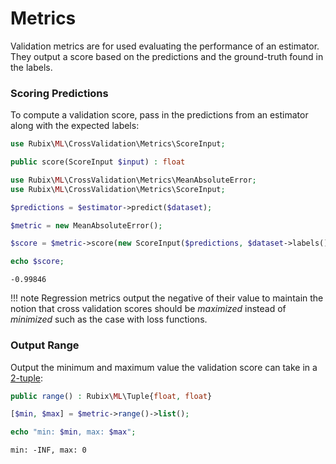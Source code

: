 # Metrics
Validation metrics are for used evaluating the performance of an estimator. They output a score based on the predictions and the ground-truth found in the labels.

### Scoring Predictions
To compute a validation score, pass in the predictions from an estimator along with the expected labels:
```php
use Rubix\ML\CrossValidation\Metrics\ScoreInput;

public score(ScoreInput $input) : float
```

```php
use Rubix\ML\CrossValidation\Metrics\MeanAbsoluteError;
use Rubix\ML\CrossValidation\Metrics\ScoreInput;

$predictions = $estimator->predict($dataset);

$metric = new MeanAbsoluteError();

$score = $metric->score(new ScoreInput($predictions, $dataset->labels()));

echo $score;
```

```
-0.99846
```

!!! note
    Regression metrics output the negative of their value to maintain the notion that cross validation scores should be *maximized* instead of *minimized* such as the case with loss functions.

### Output Range
Output the minimum and maximum value the validation score can take in a [2-tuple](../../faq.md#what-is-a-tuple):
```php
public range() : Rubix\ML\Tuple{float, float}
```

```php
[$min, $max] = $metric->range()->list();

echo "min: $min, max: $max";
```

```
min: -INF, max: 0
```
